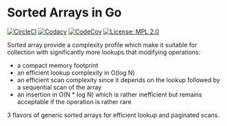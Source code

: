 # Sorted Arrays in Go

[![CircleCI](https://img.shields.io/circleci/build/github/jfsmig/go-bags/main)](https://app.circleci.com/pipelines/github/jfsmig/go-bags)
[![Codacy](https://app.codacy.com/project/badge/Grade/aa58726a923b40e6a92fdacd77a344ae)](https://www.codacy.com/gh/jfsmig/go-bags/dashboard?utm_source=github.com&amp;utm_medium=referral&amp;utm_content=jfsmig/go-bags&amp;utm_campaign=Badge_Grade)
[![CodeCov](https://img.shields.io/codecov/c/github/jfsmig/go-bags)](https://app.codecov.io/gh/jfsmig/go-bags)
[![License: MPL 2.0](https://img.shields.io/badge/License-MPL_2.0-brightgreen.svg)](https://opensource.org/licenses/MPL-2.0)

Sorted array provide a complexity profile which make it suitable for collection with significantly more lookups that modifying operations:
*   a compact memory footprint
*   an efficient lookup complexity in O(log N)
*   an efficient scan complexity since it depends on the lookup followed by a sequential scan of the array
*   an insertion in O(N * log N) which is rather inefficient but remains acceptable if the operation is rather rare

3 flavors of generic sorted arrays for efficient lookup and paginated scans.
